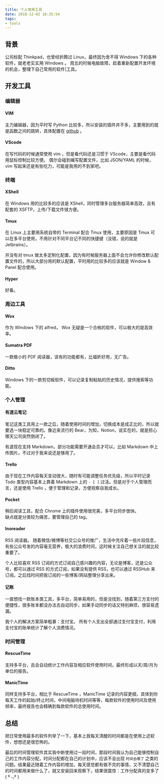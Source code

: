 ```yaml
---
title: 个人常用工具
date: 2018-12-02 16:35:54
tags:
- tools
---
```


## 背景

公司标配 Thinkpad，也曾经折腾过 Linux，最终因为舍不得 Windows 下的各种软件，就老老实实用 Windows 。
周五的时候电脑故障，趁着重新配置开发环境的机会，整理下自己常用的软件|工具。

## 开发工具

### 编辑器

#### VIM
主力编辑器，因为平时写 Python 比较多，所以安装的插件并不多，主要用到的就是函数之间的跳转，具体配置在 [github](https://github.com/zdyxry/Dotfiles) 。

#### VScode
在写代码的时候通常使用 vim ，但是看代码还是习惯于 VScode，主要是看代码用鼠标控制比较方便。
偶尔会碰到编写配置文件，比如 JSON/YAML 的时候，vim 写起来还是有些吃力，可能是我用的不到家吧。

### 终端

#### XShell
在 Windows 用的比较多的应该是 XShell，同时管理多台服务器简单高效，且有配套的 XSFTP，上传/下载文件很方便。

#### Tmux
在 Linux 上主要用系统自带的 Terminal 配合 Tmux 使用，主要原因是 Tmux 可以在多平台使用，不用针对不同平台记不同的快捷键（没错，说的就是 Jetbrains）。  

并没有对 tmux 做太多定制化配置，因为有时候服务器上面不会允许你修改默认配置文件的，所以大部分用的默认配置，平时用的比较多的应该就是 Window & Panel 配合使用。

#### Hyper
好看。

### 周边工具

#### Wox

作为 Windows 下的 alfred， Wox 无疑是一个合格的软件，可以极大的提高效率。

#### Sumatra PDF
一款极小的 PDF 阅读器，该有的功能都有，比福昕好用，无广告。


#### Ditto
Windows 下的一款剪切板软件，可以记录复制粘贴的历史情况，提供搜索等功能。

### 个人管理

#### 有道云笔记
笔记这类工具用上一款之后，随着使用时间的增加，切换成本是成正比的，所以就要选一块稳定可靠的。像近来流行的 Bear，为知，Notion，说实在的，就是担心哪天公司突然倒闭了。  

有道现在支持 Markdown，部分功能需要开通会员才可以，比如 Markdown 中上传图片。不过对于我来说还是够用了。

#### Trello

由于现在工作内容每天变动很大，随时有可能调整任务优先级，所以平时记录 Todo 类型内容基本上靠着 Markdown 上的 `- [ ]` 过活。但是对于个人管理而言，还是使用 Trello ，便于管理和记录，方便观察自我成长。

#### Pocket

稍后阅读工具，配合 Chrome 上的插件使用很完美，多平台同步很快。  
缺点就是分类较为痛苦，要管理自己的 tag。

#### Inoreader

RSS 阅读器。 随着微信/微博等社交公众号的推广，生活中充斥着一些片段信息，有些公众号发的内容毫无营养，极大的浪费时间，这时候关注自己想关注的就比较重要了。

个人比较喜欢 RSS 订阅的方式订阅自己感兴趣的内容，无论是博客，还是公众号，都可以通过 RSS 的方式订阅，如果没有提供 RSS，也可以通过 RSSHub 来订阅。之后找时间把我订阅的一些博客/网站整理分享出来。

#### 记账

一直想找一款账本类工具，多平台，简单易用的，但是没找到，随着第三方支付的便捷性，很多账本都没办法去自动同步，如果手动同步的话又特别麻烦，很容易遗漏。  

我个人的解决方案简单粗暴：支付宝。 所有个人支出全部通过支付宝支付，利用支付宝的账单统计了解个人消费情况。

### 时间管理

#### RescueTime
支持多平台，且会自动统计工作内容及相应软件使用时间，最终形成以天/周/月为单位的报告。

#### ManicTime
同样支持多平台，相比于 RescueTime ，ManicTime 记录的内容更细，具体到你每天工作的起始/终止时间，中间电脑待机时间等等，每款软件的使用时间及使用频率，最终报告也会精确到每款软件的总使用时间。


## 总结

把日常使用最多的软件列举了一下，基本上我每天清醒的时间都是在使用上述软件，想想还是很恐怖的。

最后的时间管理软件其实我中断使用过一段时间，那段时间我认为自己能够控制自己的工作内容分配，时间分配都在自己的计划中，应该不会出现 `时间去哪了` 之类的问题。结果最近随着工作内容的增加，每天感觉都有做不完的事情，又不清楚自己的时间都用来做什么了，就又安装回来观察下，结果很震惊：工作分配真的变多了 ( º﹃º )

